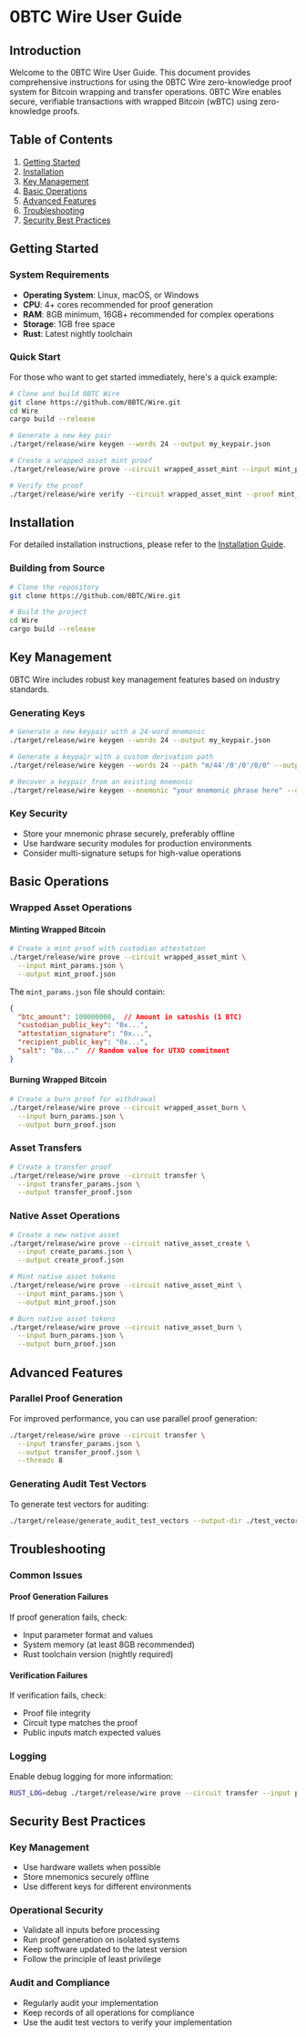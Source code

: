 # 0BTC Wire User Guide

## Introduction

Welcome to the 0BTC Wire User Guide. This document provides comprehensive instructions for using the 0BTC Wire zero-knowledge proof system for Bitcoin wrapping and transfer operations. 0BTC Wire enables secure, verifiable transactions with wrapped Bitcoin (wBTC) using zero-knowledge proofs.

## Table of Contents

1. [Getting Started](#getting-started)
2. [Installation](#installation)
3. [Key Management](#key-management)
4. [Basic Operations](#basic-operations)
5. [Advanced Features](#advanced-features)
6. [Troubleshooting](#troubleshooting)
7. [Security Best Practices](#security-best-practices)

## Getting Started

### System Requirements

- **Operating System**: Linux, macOS, or Windows
- **CPU**: 4+ cores recommended for proof generation
- **RAM**: 8GB minimum, 16GB+ recommended for complex operations
- **Storage**: 1GB free space
- **Rust**: Latest nightly toolchain

### Quick Start

For those who want to get started immediately, here's a quick example:

```bash
# Clone and build 0BTC Wire
git clone https://github.com/0BTC/Wire.git
cd Wire
cargo build --release

# Generate a new key pair
./target/release/wire keygen --words 24 --output my_keypair.json

# Create a wrapped asset mint proof
./target/release/wire prove --circuit wrapped_asset_mint --input mint_params.json --output mint_proof.json

# Verify the proof
./target/release/wire verify --circuit wrapped_asset_mint --proof mint_proof.json
```

## Installation

For detailed installation instructions, please refer to the [Installation Guide](installation_guide.md).

### Building from Source

```bash
# Clone the repository
git clone https://github.com/0BTC/Wire.git

# Build the project
cd Wire
cargo build --release
```

## Key Management

0BTC Wire includes robust key management features based on industry standards.

### Generating Keys

```bash
# Generate a new keypair with a 24-word mnemonic
./target/release/wire keygen --words 24 --output my_keypair.json

# Generate a keypair with a custom derivation path
./target/release/wire keygen --words 24 --path "m/44'/0'/0'/0/0" --output my_keypair.json

# Recover a keypair from an existing mnemonic
./target/release/wire keygen --mnemonic "your mnemonic phrase here" --output recovered_keypair.json
```

### Key Security

- Store your mnemonic phrase securely, preferably offline
- Use hardware security modules for production environments
- Consider multi-signature setups for high-value operations

## Basic Operations

### Wrapped Asset Operations

#### Minting Wrapped Bitcoin

```bash
# Create a mint proof with custodian attestation
./target/release/wire prove --circuit wrapped_asset_mint \
  --input mint_params.json \
  --output mint_proof.json
```

The `mint_params.json` file should contain:

```json
{
  "btc_amount": 100000000,  // Amount in satoshis (1 BTC)
  "custodian_public_key": "0x...",
  "attestation_signature": "0x...",
  "recipient_public_key": "0x...",
  "salt": "0x..."  // Random value for UTXO commitment
}
```

#### Burning Wrapped Bitcoin

```bash
# Create a burn proof for withdrawal
./target/release/wire prove --circuit wrapped_asset_burn \
  --input burn_params.json \
  --output burn_proof.json
```

### Asset Transfers

```bash
# Create a transfer proof
./target/release/wire prove --circuit transfer \
  --input transfer_params.json \
  --output transfer_proof.json
```

### Native Asset Operations

```bash
# Create a new native asset
./target/release/wire prove --circuit native_asset_create \
  --input create_params.json \
  --output create_proof.json

# Mint native asset tokens
./target/release/wire prove --circuit native_asset_mint \
  --input mint_params.json \
  --output mint_proof.json

# Burn native asset tokens
./target/release/wire prove --circuit native_asset_burn \
  --input burn_params.json \
  --output burn_proof.json
```

## Advanced Features

### Parallel Proof Generation

For improved performance, you can use parallel proof generation:

```bash
./target/release/wire prove --circuit transfer \
  --input transfer_params.json \
  --output transfer_proof.json \
  --threads 8
```

### Generating Audit Test Vectors

To generate test vectors for auditing:

```bash
./target/release/generate_audit_test_vectors --output-dir ./test_vectors
```

## Troubleshooting

### Common Issues

#### Proof Generation Failures

If proof generation fails, check:
- Input parameter format and values
- System memory (at least 8GB recommended)
- Rust toolchain version (nightly required)

#### Verification Failures

If verification fails, check:
- Proof file integrity
- Circuit type matches the proof
- Public inputs match expected values

### Logging

Enable debug logging for more information:

```bash
RUST_LOG=debug ./target/release/wire prove --circuit transfer --input params.json --output proof.json
```

## Security Best Practices

### Key Management
- Use hardware wallets when possible
- Store mnemonics securely offline
- Use different keys for different environments

### Operational Security
- Validate all inputs before processing
- Run proof generation on isolated systems
- Keep software updated to the latest version
- Follow the principle of least privilege

### Audit and Compliance
- Regularly audit your implementation
- Keep records of all operations for compliance
- Use the audit test vectors to verify your implementation
